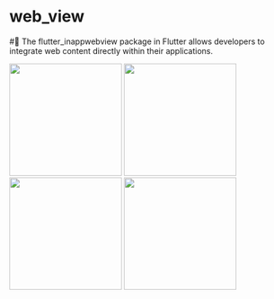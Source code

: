 # web_view

#🫱 The flutter_inappwebview package in Flutter allows developers to integrate web content directly within their applications.

<img src = "https://github.com/user-attachments/assets/ecb6ce61-2ff9-480f-8153-7a43f8f913f9" width = "200">

<img src = "https://github.com/user-attachments/assets/62e2721b-df3d-4f0b-9e33-a8009d72a4ed" width = "200">

<img src = "https://github.com/user-attachments/assets/31169b70-d8d4-4fca-8b89-dd0660dcbc6b" width = "200">

<img src = "https://github.com/user-attachments/assets/ff23d16c-752f-4002-8d8b-6d05ea5ecb7b" width = "200">


